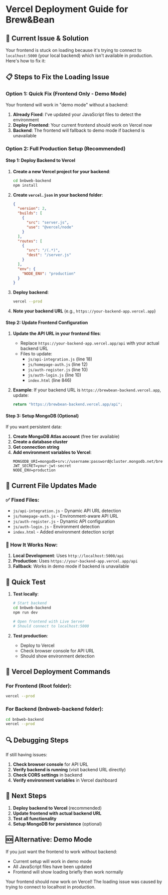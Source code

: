 # Vercel Deployment Guide for Brew&Bean

## 🚨 Current Issue & Solution

Your frontend is stuck on loading because it's trying to connect to `localhost:5000` (your local backend) which isn't available in production. Here's how to fix it:

## 📋 Steps to Fix the Loading Issue

### Option 1: Quick Fix (Frontend Only - Demo Mode)

Your frontend will work in "demo mode" without a backend:

1. **Already Fixed**: I've updated your JavaScript files to detect the environment
2. **Deploy Frontend**: Your current frontend should work on Vercel now
3. **Backend**: The frontend will fallback to demo mode if backend is unavailable

### Option 2: Full Production Setup (Recommended)

#### Step 1: Deploy Backend to Vercel

1. **Create a new Vercel project for your backend**:

   ```bash
   cd bnbweb-backend
   npm install
   ```

2. **Create `vercel.json` in your backend folder**:

   ```json
   {
     "version": 2,
     "builds": [
       {
         "src": "server.js",
         "use": "@vercel/node"
       }
     ],
     "routes": [
       {
         "src": "/(.*)",
         "dest": "/server.js"
       }
     ],
     "env": {
       "NODE_ENV": "production"
     }
   }
   ```

3. **Deploy backend**:

   ```bash
   vercel --prod
   ```

4. **Note your backend URL** (e.g., `https://your-backend-app.vercel.app`)

#### Step 2: Update Frontend Configuration

1. **Update the API URL in your frontend files**:

   - Replace `https://your-backend-app.vercel.app/api` with your actual backend URL
   - Files to update:
     - `js/api-integration.js` (line 18)
     - `js/homepage-auth.js` (line 12)
     - `js/auth-register.js` (line 10)
     - `js/auth-login.js` (line 10)
     - `index.html` (line 846)

2. **Example**: If your backend URL is `https://brewbean-backend.vercel.app`, update:
   ```javascript
   return "https://brewbean-backend.vercel.app/api";
   ```

#### Step 3: Setup MongoDB (Optional)

If you want persistent data:

1. **Create MongoDB Atlas account** (free tier available)
2. **Create a database cluster**
3. **Get connection string**
4. **Add environment variables to Vercel**:
   ```
   MONGODB_URI=mongodb+srv://username:password@cluster.mongodb.net/brewbean
   JWT_SECRET=your-jwt-secret
   NODE_ENV=production
   ```

## 🔧 Current File Updates Made

### ✅ Fixed Files:

- `js/api-integration.js` - Dynamic API URL detection
- `js/homepage-auth.js` - Environment-aware API URL
- `js/auth-register.js` - Dynamic API configuration
- `js/auth-login.js` - Environment detection
- `index.html` - Added environment detection script

### 🎯 How It Works Now:

1. **Local Development**: Uses `http://localhost:5000/api`
2. **Production**: Uses `https://your-backend-app.vercel.app/api`
3. **Fallback**: Works in demo mode if backend is unavailable

## 🚀 Quick Test

1. **Test locally**:

   ```bash
   # Start backend
   cd bnbweb-backend
   npm run dev

   # Open frontend with Live Server
   # Should connect to localhost:5000
   ```

2. **Test production**:
   - Deploy to Vercel
   - Check browser console for API URL
   - Should show environment detection

## 📝 Vercel Deployment Commands

### For Frontend (Root folder):

```bash
vercel --prod
```

### For Backend (bnbweb-backend folder):

```bash
cd bnbweb-backend
vercel --prod
```

## 🔍 Debugging Steps

If still having issues:

1. **Check browser console** for API URL
2. **Verify backend is running** (visit backend URL directly)
3. **Check CORS settings** in backend
4. **Verify environment variables** in Vercel dashboard

## 🎯 Next Steps

1. **Deploy backend to Vercel** (recommended)
2. **Update frontend with actual backend URL**
3. **Test all functionality**
4. **Setup MongoDB for persistence** (optional)

## 🆘 Alternative: Demo Mode

If you just want the frontend to work without backend:

- Current setup will work in demo mode
- All JavaScript files have been updated
- Frontend will show loading briefly then work normally

Your frontend should now work on Vercel! The loading issue was caused by trying to connect to localhost in production.
